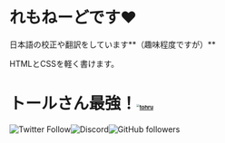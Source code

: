 # れもねーどです:heart:

日本語の校正や翻訳をしています**（趣味程度ですが）**

HTMLとCSSを軽く書けます。

# トールさん最強！[<img src="https://emoji.gg/assets/emoji/2533_tohru.gif" alt="tohru" style="zoom: 33%;" />](https://emoji.gg/emoji/2533_tohru)

![Twitter Follow](https://img.shields.io/twitter/follow/lemonade19x?style=social)![Discord](https://img.shields.io/discord/686108395333615627)![GitHub followers](https://img.shields.io/github/followers/lemonade19x?style=social)
